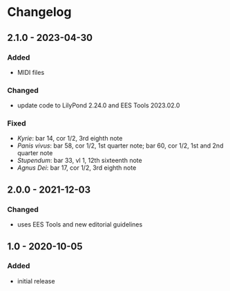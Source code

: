 # Changelog

## 2.1.0 - 2023-04-30

### Added

- MIDI files

### Changed

- update code to LilyPond 2.24.0 and EES Tools 2023.02.0

### Fixed

- *Kyrie*: bar 14, cor 1/2, 3rd eighth note
- *Panis vivus*: bar 58, cor 1/2, 1st quarter note; bar 60, cor 1/2, 1st and 2nd quarter note
- *Stupendum*: bar 33, vl 1, 12th sixteenth note
- *Agnus Dei*: bar 17, cor 1/2, 3rd eighth note


## 2.0.0 - 2021-12-03

### Changed

- uses EES Tools and new editorial guidelines


## 1.0 - 2020-10-05

### Added

- initial release
